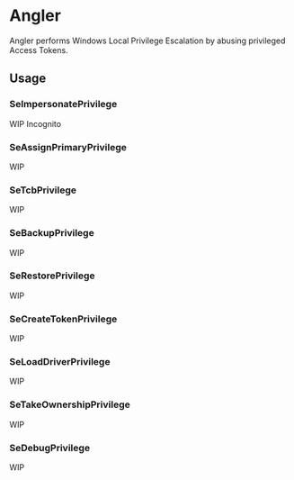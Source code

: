# Angler
Angler performs Windows Local Privilege Escalation by abusing privileged Access Tokens.


## Usage

### SeImpersonatePrivilege
WIP
Incognito

### SeAssignPrimaryPrivilege
WIP

### SeTcbPrivilege
WIP

### SeBackupPrivilege
WIP

### SeRestorePrivilege
WIP

### SeCreateTokenPrivilege
WIP

### SeLoadDriverPrivilege
WIP

### SeTakeOwnershipPrivilege
WIP

### SeDebugPrivilege
WIP